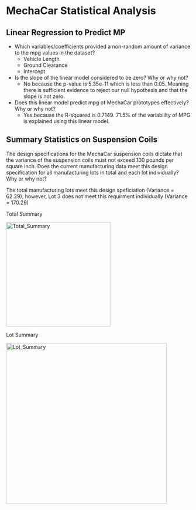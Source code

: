 # MechaCar Statistical Analysis

## Linear Regression to Predict MP
- Which variables/coefficients provided a non-random amount of variance to the mpg values in the dataset?
  - Vehicle Length
  - Ground Clearance
  - Intercept
- Is the slope of the linear model considered to be zero? Why or why not?
  - No because the p-value is 5.35e-11 which is less than 0.05. Meaning there is sufficient evidence to reject our null hypothesis and that the slope is not zero.
- Does this linear model predict mpg of MechaCar prototypes effectively? Why or why not?
  - Yes because the R-squared is 0.7149. 71.5% of the variablilty of MPG is explained using this linear model.

## Summary Statistics on Suspension Coils
The design specifications for the MechaCar suspension coils dictate that the variance of the suspension coils must not exceed 100 pounds per square inch. Does the current manufacturing data meet this design specification for all manufacturing lots in total and each lot individually? Why or why not?

The total manufacturing lots meet this design speficiation (Variance = 62.29), however, Lot 3 does not meet this requirment individually (Variance = 170.29)

Total Summary

<img width="285" alt="Total_Summary" src="https://user-images.githubusercontent.com/89493488/144765851-3005c93e-b28b-4bf8-b07b-0a39466f850e.png">

Lot Summary

<img width="439" alt="Lot_Summary" src="https://user-images.githubusercontent.com/89493488/144765855-69ef94f9-c319-4d37-9fe3-aabbb16c3319.png">
